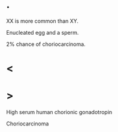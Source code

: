 # .

XX is more common than XY.

Enucleated egg and a sperm.

2% chance of choriocarcinoma.
 
# <

# >

High serum human chorionic gonadotropin

Choriocarcinoma
